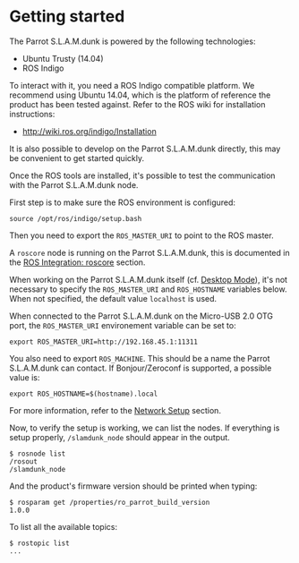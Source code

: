 # Getting started

The Parrot S.L.A.M.dunk is powered by the following technologies:

- Ubuntu Trusty (14.04)
- ROS Indigo

To interact with it, you need a ROS Indigo compatible platform.
We recommend using Ubuntu 14.04,
which is the platform of reference the product has been tested against.
Refer to the ROS wiki for installation instructions:

- http://wiki.ros.org/indigo/Installation

It is also possible to develop on the Parrot S.L.A.M.dunk directly,
this may be convenient to get started quickly.

Once the ROS tools are installed,
it's possible to test the communication with the Parrot S.L.A.M.dunk node.

First step is to make sure the ROS environment is configured:

    source /opt/ros/indigo/setup.bash

Then you need to export the `ROS_MASTER_URI` to point to the ROS master.

A `roscore` node is running on the Parrot S.L.A.M.dunk,
this is documented in the [ROS Integration: roscore](#roscore) section.

<aside class="notice">
When working on the Parrot S.L.A.M.dunk itself (cf. <a href="#desktop-mode">Desktop Mode</a>),
it's not necessary to specify the <code class="prettyprint">ROS_MASTER_URI</code>
and <code class="prettyprint">ROS_HOSTNAME</code> variables below.
When not specified, the default value <code class="prettyprint">localhost</code> is used.
</aside>

When connected to the Parrot S.L.A.M.dunk on the Micro-USB 2.0 OTG port,
the `ROS_MASTER_URI` environement variable can be set to:

    export ROS_MASTER_URI=http://192.168.45.1:11311

You also need to export `ROS_MACHINE`.
This should be a name the Parrot S.L.A.M.dunk can contact.
If Bonjour/Zeroconf is supported, a possible value is:

    export ROS_HOSTNAME=$(hostname).local

<aside class="notice">
For more information, refer to the <a href="#network-setup">Network Setup</a> section.
</aside>

Now, to verify the setup is working,
we can list the nodes.
If everything is setup properly,
`/slamdunk_node` should appear in the output.

    $ rosnode list
    /rosout
    /slamdunk_node

And the product's firmware version should be printed when typing:

    $ rosparam get /properties/ro_parrot_build_version
    1.0.0

To list all the available topics:

    $ rostopic list
    ...
